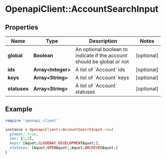 # OpenapiClient::AccountSearchInput

## Properties

| Name | Type | Description | Notes |
| ---- | ---- | ----------- | ----- |
| **global** | **Boolean** | An optional boolean to indicate if the account should be global or not | [optional] |
| **ids** | **Array&lt;Integer&gt;** | A list of &#x60;Account&#x60; ids | [optional] |
| **keys** | **Array&lt;String&gt;** | A list of &#x60;Account&#x60; keys | [optional] |
| **statuses** | **Array&lt;String&gt;** | A list of &#x60;Account&#x60; statuses | [optional] |

## Example

```ruby
require 'openapi_client'

instance = OpenapiClient::AccountSearchInput.new(
  global: true,
  ids: [1,2],
  keys: [&quot;CLOUDBAY_DEVELOPMENT&quot;],
  statuses: [&quot;OPEN&quot;,&quot;ARCHIVED&quot;]
)
```

